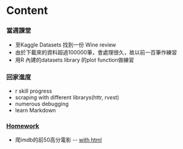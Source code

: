 # Content
### 當週課堂
- 至Kaggle Datasets 找到一份 Wine review
- 由於下載來的資料超過100000筆，會處理很久，故以前一百筆作練習
- 用R 內建的datasets library 的plot function做練習
### 回家進度
- r skill progress
- scraping with different librarys(httr, rvest)
- numerous debugging
- learn Markdown
### [Homework](https://github.com/richlay/Rlanguage/blob/master/week_2/hw)
- 爬imdb的前50高分電影
-- [with html](https://richlay.github.io/Rlanguage/week_2/hw/crawler.html)

